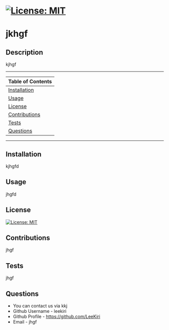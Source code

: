 # [![License: MIT](https://img.shields.io/badge/License-MIT-yellow.svg)](https://opensource.org/licenses/MIT)

  # jkhgf

 ## Description 

 kjhgf
 
 
---
| Table of Contents |
|---|
| [Installation](#Installation) |
| [Usage](#Usage) |
| [License](#License) |
| [Contributions](#Contributions) |
| [Tests](#Tests) |
| [Questions](#Questions) |
---

## Installation 

kjhgfd

## Usage 

jhgfd

## License 

[![License: MIT](https://img.shields.io/badge/License-MIT-yellow.svg)](https://opensource.org/licenses/MIT)

## Contributions 

jhgf

## Tests 

jhgf

## Questions
* You can contact us via kkj
* Github Username - leekiri
* Github Profile - https://github.com/LeeKiri
* Email - jhgf 
